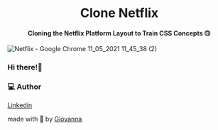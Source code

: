<h1 align = "center">Clone Netflix</h1>

<h4 align = "center">Cloning the Netflix Platform Layout to Train CSS Concepts 🙃</h4>

![Netflix - Google Chrome 11_05_2021 11_45_38 (2)](https://user-images.githubusercontent.com/71105672/144426496-4160a2cc-aae6-42bd-bb67-91520971dc58.png)

### Hi there!👋

### 💻 Author
[Linkedin](https://www.linkedin.com/in/giovannalinda)
  
made with :purple_heart: by [Giovanna](https://www.linkedin.com/in/giovannalinda)
 
